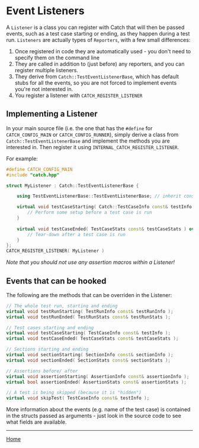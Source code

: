 # Event Listeners

A `Listener` is a class you can register with Catch that will then be passed events,
such as a test case starting or ending, as they happen during a test run.
`Listeners` are actually types of `Reporters`, with a few small differences:
 
1. Once registered in code they are automatically used - you don't need to specify them on the command line
2. They are called in addition to (just before) any reporters, and you can register multiple listeners.
3. They derive from `Catch::TestEventListenerBase`, which has default stubs for all the events,
so you are not forced to implement events you're not interested in.
4. You register a listener with `CATCH_REGISTER_LISTENER`


## Implementing a Listener

In your main source file (i.e. the one that has the `#define` for `CATCH_CONFIG_MAIN` or `CATCH_CONFIG_RUNNER`),
simply derive a class from `Catch::TestEventListenerBase` and implement the methods you are interested in.
Then register it using `INTERNAL_CATCH_REGISTER_LISTENER`.

For example:

```c++
#define CATCH_CONFIG_MAIN
#include "catch.hpp"

struct MyListener : Catch::TestEventListenerBase {

    using TestEventListenerBase::TestEventListenerBase; // inherit constructor

    virtual void testCaseStarting( Catch::TestCaseInfo const& testInfo ) override {
        // Perform some setup before a test case is run
    }
    
    virtual void testCaseEnded( TestCaseStats const& testCaseStats ) override {
        // Tear-down after a test case is run
    }    
};
CATCH_REGISTER_LISTENER( MyListener )
```

_Note that you should not use any assertion macros within a Listener!_ 

## Events that can be hooked

The following are the methods that can be overriden in the Listener:

```c++
// The whole test run, starting and ending
virtual void testRunStarting( TestRunInfo const& testRunInfo );
virtual void testRunEnded( TestRunStats const& testRunStats );

// Test cases starting and ending
virtual void testCaseStarting( TestCaseInfo const& testInfo );
virtual void testCaseEnded( TestCaseStats const& testCaseStats );

// Sections starting and ending
virtual void sectionStarting( SectionInfo const& sectionInfo );
virtual void sectionEnded( SectionStats const& sectionStats );

// Assertions before/ after
virtual void assertionStarting( AssertionInfo const& assertionInfo );
virtual bool assertionEnded( AssertionStats const& assertionStats );

// A test is being skipped (because it is "hidden")
virtual void skipTest( TestCaseInfo const& testInfo );
```

More information about the events (e.g. name of the test case) is contained in the structs passed as arguments -
just look in the source code to see what fields are available. 

---

[Home](Readme.md)